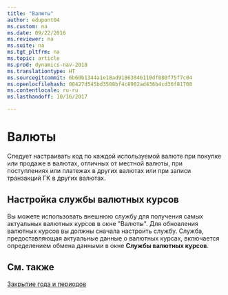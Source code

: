 ```yaml
---
title: "Валюты"
author: edupont04
ms.custom: na
ms.date: 09/22/2016
ms.reviewer: na
ms.suite: na
ms.tgt_pltfrm: na
ms.topic: article
ms.prod: dynamics-nav-2018
ms.translationtype: HT
ms.sourcegitcommit: 6b60b1344a1e18ad91863046110df880f75f7c04
ms.openlocfilehash: 08427d545bd3508bf4c8982ad436b4cd36f81708
ms.contentlocale: ru-ru
ms.lasthandoff: 10/16/2017

---
```


# <a name="currencies"></a>Валюты
Следует настраивать код по каждой используемой валюте при покупке или продаже в валютах, отличных от местной валюты, при поступлениях или платежах в других валютах или при записи транзакций ГК в других валютах.  

## <a name="set-up-a-currency-exchange-rate-service"></a>Настройка службы валютных курсов
Вы можете использовать внешнюю службу для получения самых актуальных валютных курсов в окне "Валюты". Для обновления валютных курсов вы должны сначала настроить службу.
Служба, предоставляющая актуальные данные о валютных курсах, включается определением обмена данными в окне **Службы валютных курсов**.  

## <a name="see-also"></a>См. также
[Закрытие года и периодов](year-close-years-periods.md)

